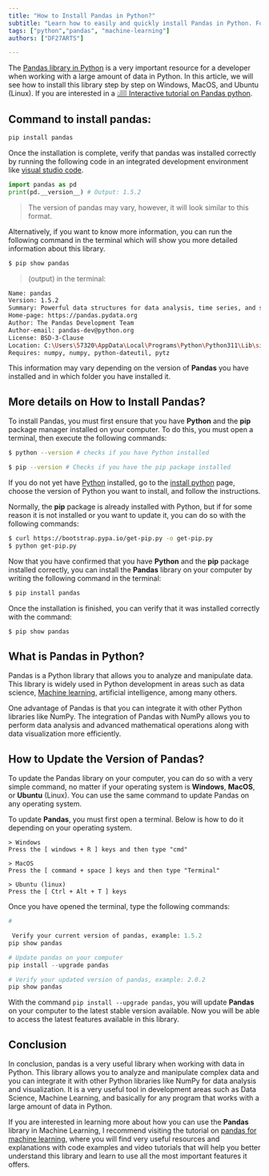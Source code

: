 ```yaml
---
title: "How to Install Pandas in Python?"
subtitle: "Learn how to easily and quickly install Pandas in Python. Follow our step-by-step guide to correctly set up Pandas."
tags: ["python","pandas", "machine-learning"]
authors: ["DF27ARTS"]

---
```


The [Pandas library in Python](https://4geeks.com/lesson/intro-to-pandas) is a very important resource for a developer when working with a large amount of data in Python. In this article, we will see how to install this library step by step on Windows, MacOS, and Ubuntu (Linux). If you are interested in a [👆🏽 Interactive tutorial on Pandas python](https://4geeks.com/interactive-exercise/pandas-exercises-tutorial).

## Command to install pandas:

```bash
pip install pandas
```

Once the installation is complete, verify that pandas was installed correctly by running the following code in an integrated development environment like [visual studio code](https://code.visualstudio.com/docs).

```py
import pandas as pd
print(pd.__version__) # Output: 1.5.2
```

> The version of pandas may vary, however, it will look similar to this format.

Alternatively, if you want to know more information, you can run the following command in the terminal which will show you more detailed information about this library.

```bash
$ pip show pandas
```

> (output) in the terminal:


```bash
Name: pandas
Version: 1.5.2
Summary: Powerful data structures for data analysis, time series, and statistics
Home-page: https://pandas.pydata.org
Author: The Pandas Development Team
Author-email: pandas-dev@python.org
License: BSD-3-Clause
Location: C:\Users\57320\AppData\Local\Programs\Python\Python311\Lib\site-packages
Requires: numpy, numpy, python-dateutil, pytz
```

This information may vary depending on the version of **Pandas** you have installed and in which folder you have installed it.

## More details on How to Install Pandas?

To install Pandas, you must first ensure that you have **Python** and the **pip** package manager installed on your computer. To do this, you must open a terminal, then execute the following commands:

```bash
$ python --version # checks if you have Python installed

$ pip --version # Checks if you have the pip package installed
```

If you do not yet have [Python](https://4geeks.com/lesson/intro-to-python) installed, go to the [install python](https://www.python.org/downloads/) page, choose the version of Python you want to install, and follow the instructions.

Normally, the **pip** package is already installed with Python, but if for some reason it is not installed or you want to update it, you can do so with the following commands: 

```bash
$ curl https://bootstrap.pypa.io/get-pip.py -o get-pip.py
$ python get-pip.py
```

Now that you have confirmed that you have **Python** and the **pip** package installed correctly, you can install the **Pandas** library on your computer by writing the following command in the terminal:

```bash
$ pip install pandas
```

Once the installation is finished, you can verify that it was installed correctly with the command:

```bash
$ pip show pandas
```

## What is Pandas in Python?

Pandas is a Python library that allows you to analyze and manipulate data. This library is widely used in Python development in areas such as data science, [Machine learning](https://4geeksacademy.com/us/machine-learning-engineer/machine-learning-engineer), artificial intelligence, among many others.

One advantage of Pandas is that you can integrate it with other Python libraries like NumPy. The integration of Pandas with NumPy allows you to perform data analysis and advanced mathematical operations along with data visualization more efficiently.

## How to Update the Version of Pandas?

To update the Pandas library on your computer, you can do so with a very simple command, no matter if your operating system is **Windows**, **MacOS**, or **Ubuntu** (Linux). You can use the same command to update Pandas on any operating system.

To update **Pandas**, you must first open a terminal. Below is how to do it depending on your operating system.

```
> Windows
Press the [ windows + R ] keys and then type "cmd"

> MacOS
Press the [ command + space ] keys and then type "Terminal"

> Ubuntu (linux)
Press the [ Ctrl + Alt + T ] keys
```

Once you have opened the terminal, type the following commands:

```py
#

 Verify your current version of pandas, example: 1.5.2
pip show pandas

# Update pandas on your computer
pip install --upgrade pandas

# Verify your updated version of pandas, example: 2.0.2
pip show pandas
```

With the command `pip install --upgrade pandas`, you will update **Pandas** on your computer to the latest stable version available. Now you will be able to access the latest features available in this library.

## Conclusion

In conclusion, pandas is a very useful library when working with data in Python. This library allows you to analyze and manipulate complex data and you can integrate it with other Python libraries like NumPy for data analysis and visualization. It is a very useful tool in development areas such as Data Science, Machine Learning, and basically for any program that works with a large amount of data in Python.

If you are interested in learning more about how you can use the **Pandas** library in Machine Learning, I recommend visiting the tutorial on [pandas for machine learning](https://4geeks.com/interactive-exercise/pandas-exercises-tutorial), where you will find very useful resources and explanations with code examples and video tutorials that will help you better understand this library and learn to use all the most important features it offers.